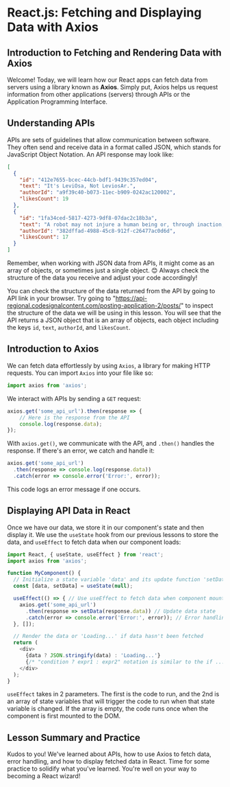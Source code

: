 # React.js: Fetching and Displaying Data with Axios

## Introduction to Fetching and Rendering Data with Axios
Welcome! Today, we will learn how our React apps can fetch data from servers 
using a library known as **Axios**. Simply put, Axios helps us request information 
from other applications (servers) through APIs or the Application Programming 
Interface.

## Understanding APIs
APIs are sets of guidelines that allow communication between software. They 
often send and receive data in a format called JSON, which stands for JavaScript 
Object Notation. An API response may look like:

```JSON
[
  {
    "id": "412e7655-bcec-44cb-bdf1-9439c357ed04",
    "text": "It's LeviOsa, Not LeviosAr.",
    "authorId": "a9f39c40-b073-11ec-b909-0242ac120002",
    "likesCount": 19
  },
  {
    "id": "1fa34ced-5817-4273-9df8-07dac2c18b3a",
    "text": "A robot may not injure a human being or, through inaction, allow a human being to come to harm",
    "authorId": "382dffad-4988-45c8-912f-c26477ac0d6d",
    "likesCount": 17
  }
]
```

Remember, when working with JSON data from APIs, it might come as an array of 
objects, or sometimes just a single object. 😊 Always check the structure of the 
data you receive and adjust your code accordingly!

You can check the structure of the data returned from the API by going to API 
link in your browser. Try going to "https://api-regional.codesignalcontent.com/posting-application-2/posts/" to inspect the structure of the data we will be 
using in this lesson. You will see that the API returns a JSON object that is an 
array of objects, each object including the keys `id`, `text`, `authorId`, and 
`likesCount`.

## Introduction to Axios
We can fetch data effortlessly by using `Axios`, a library for making HTTP 
requests. You can import `Axios` into your file like so:

```JavaScript
import axios from 'axios';
```
We interact with APIs by sending a `GET` request:

```JavaScript
axios.get('some_api_url').then(response => {
    // Here is the response from the API
    console.log(response.data);
});
```
With `axios.get()`, we communicate with the API, and `.then()` handles the 
response. If there's an error, we catch and handle it:

```JavaScript
axios.get('some_api_url')
  .then(response => console.log(response.data))
  .catch(error => console.error('Error:', error));
```
This code logs an error message if one occurs.

## Displaying API Data in React
Once we have our data, we store it in our component's state and then display it. 
We use the `useState` hook from our previous lessons to store the data, and 
`useEffect` to fetch data when our component loads:

```JavaScript
import React, { useState, useEffect } from 'react';
import axios from 'axios';

function MyComponent() {
  // Initialize a state variable 'data' and its update function 'setData'
  const [data, setData] = useState(null);

  useEffect(() => { // Use useEffect to fetch data when component mounts
    axios.get('some_api_url')
      .then(response => setData(response.data)) // Update data state
      .catch(error => console.error('Error:', error)); // Error handling
  }, []);

  // Render the data or 'Loading...' if data hasn't been fetched
  return (
    <div>
      {data ? JSON.stringify(data) : 'Loading...'}
      {/* "condition ? expr1 : expr2" notation is similar to the if ... else statement, it returns `expr1` if the condition is true, and `expr2` otherwise */ }
    </div>
  );
}
```

`useEffect` takes in 2 parameters. The first is the code to run, and the 2nd is 
an array of state variables that will trigger the code to run when that state 
variable is changed. If the array is empty, the code runs once when the 
component is first mounted to the DOM.

## Lesson Summary and Practice
Kudos to you! We've learned about APIs, how to use Axios to fetch data, error 
handling, and how to display fetched data in React. Time for some practice to 
solidify what you've learned. You're well on your way to becoming a React wizard!

```
```